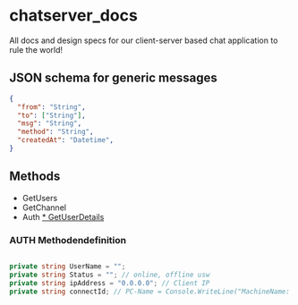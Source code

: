 # chatserver_docs
All docs and design specs for our client-server based chat application to rule the world!

## JSON schema for generic messages

```json
{
  "from": "String",
  "to": ["String"],
  "msg": "String",
  "method": "String",
  "createdAt": "Datetime",
}
```

## Methods

* GetUsers
* GetChannel
* Auth
[* GetUserDetails](https://github.com/TI114/chatserver_docs/blob/getUserDetails/getuserdetails.md)

### AUTH Methodendefinition
```c# 

private string UserName = "";  
private string Status = ""; // online, offline usw
private string ipAddress = "0.0.0.0"; // Client IP
private string connectId; // PC-Name = Console.WriteLine("MachineName: {0}", Environment.MachineName);

```
